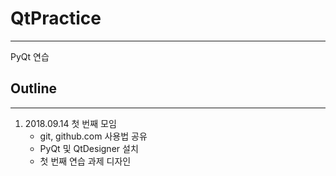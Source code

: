 # QtPractice
---
PyQt 연습

## Outline
---
1. 2018.09.14 첫 번째 모임
   - git, github.com 사용법 공유
   - PyQt 및 QtDesigner 설치
   - 첫 번째 연습 과제 디자인
